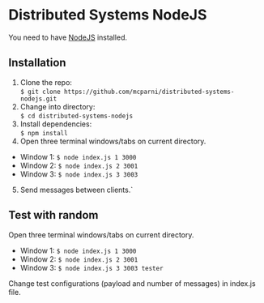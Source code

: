 # Distributed Systems NodeJS

You need to have <a href="https://nodejs.org/en/">NodeJS</a> installed.

## Installation

1. Clone the repo:  
   `$ git clone https://github.com/mcparni/distributed-systems-nodejs.git`
2. Change into directory:  
   `$ cd distributed-systems-nodejs`
3. Install dependencies:  
   `$ npm install`
4. Open three terminal windows/tabs on current directory.

- Window 1: `$ node index.js 1 3000`
- Window 2: `$ node index.js 2 3001`
- Window 3: `$ node index.js 3 3003`

5. Send messages between clients.`

## Test with random

Open three terminal windows/tabs on current directory.

- Window 1: `$ node index.js 1 3000`
- Window 2: `$ node index.js 2 3001`
- Window 3: `$ node index.js 3 3003 tester`

Change test configurations (payload and number of messages) in index.js file.
